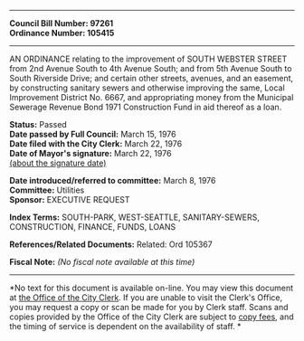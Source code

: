 * * * * *  
  
**Council Bill Number: [](#h0)[](#h2)97261**   
**Ordinance Number: 105415**  
  
* * * * *  
  
AN ORDINANCE relating to the improvement of SOUTH WEBSTER STREET from 2nd Avenue South to 4th Avenue South; and from 5th Avenue South to South Riverside Drive; and certain other streets, avenues, and an easement, by constructing sanitary sewers and otherwise improving the same, Local Improvement District No. 6667, and appropriating money from the Municipal Sewerage Revenue Bond 1971 Construction Fund in aid thereof as a loan.  
  
**Status:** Passed   
**Date passed by Full Council:** March 15, 1976   
**Date filed with the City Clerk:** March 22, 1976   
**Date of Mayor's signature:** March 22, 1976   
[(about the signature date)](/~public/approvaldate.htm)   
  
  
**Date introduced/referred to committee:** March 8, 1976   
**Committee:** Utilities   
**Sponsor:** EXECUTIVE REQUEST   
  
**Index Terms:** SOUTH-PARK, WEST-SEATTLE, SANITARY-SEWERS, CONSTRUCTION, FINANCE, FUNDS, LOANS  
  
**References/Related Documents:** Related: Ord 105367  
  
**Fiscal Note:** *(No fiscal note available at this time)*  
  
* * * * *  
  
*No text for this document is available on-line. You may view this document at [the Office of the City Clerk](http://www.seattle.gov/leg/clerk/contactUs.htm). If you are unable to visit the Clerk's Office, you may request a copy or scan be made for you by Clerk staff. Scans and copies provided by the Office of the City Clerk are subject to [copy fees](http://clerk.seattle.gov/~public/clerkfees.htm), and the timing of service is dependent on the availability of staff. *  
  
  
